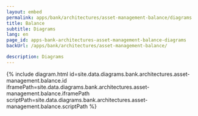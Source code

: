 ```yaml
---
layout: embed
permalink: apps/bank/architectures/asset-management-balance/diagrams
title: Balance
subtitle: Diagrams
lang: en
page_id: apps-bank-architectures-asset-management-balance-diagrams
backUrl: /apps/bank/architectures/asset-management-balance/

description: Diagrams
---
```

{% include diagram.html id=site.data.diagrams.bank.architectures.asset-management.balance.id iframePath=site.data.diagrams.bank.architectures.asset-management.balance.iframePath scriptPath=site.data.diagrams.bank.architectures.asset-management.balance.scriptPath %}